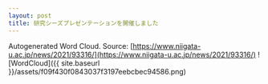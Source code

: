 ```yaml
---
layout: post
title: 研究シーズプレゼンテーションを開催しました
---
```

Autogenerated Word Cloud.
Source\: [https://www.niigata-u.ac.jp/news/2021/93316/](https://www.niigata-u.ac.jp/news/2021/93316/)
![WordCloud]({{ site.baseurl }}/assets/f09f430f0843037f3197eebcbec94586.png)